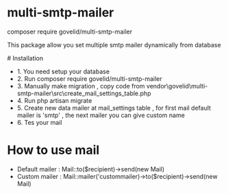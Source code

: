 # multi-smtp-mailer
<p> composer require govelid/multi-smtp-mailer</p>
<p>This package allow you set multiple smtp mailer dynamically from database</p>
# Installation
<ul>
  <li>1. You need setup your database </li>  
  <li>2. Run composer require govelid/multi-smtp-mailer </li>
  <li>3. Manually make migration , copy code from vendor\govelid\multi-smtp-mailer\src\create_mail_settings_table.php</li>
  <li>4. Run php artisan migrate</li>
  <li>5. Create new data mailer at mail_settings table , for first mail default mailer is 'smtp' , the next mailer you can give custom name</li>
  <li>6. Tes your mail</li>  
</ul>

# How to use mail
<ul>
  <li>Default mailer : Mail::to($recipient)->send(new Mail)</li>    
  <li>Custom mailer : Mail::mailer('custommailer)->to($recipient)->send(new Mail)</li>    
</ul>

